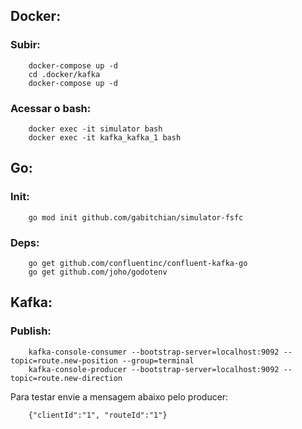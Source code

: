 ## Docker:
### Subir:
```
    docker-compose up -d
    cd .docker/kafka
    docker-compose up -d
```

### Acessar o bash:
```
    docker exec -it simulator bash
    docker exec -it kafka_kafka_1 bash
```

## Go:
### Init:
```
    go mod init github.com/gabitchian/simulator-fsfc
```

### Deps:
```
    go get github.com/confluentinc/confluent-kafka-go
    go get github.com/joho/godotenv
```

## Kafka:
### Publish:
```
    kafka-console-consumer --bootstrap-server=localhost:9092 --topic=route.new-position --group=terminal
    kafka-console-producer --bootstrap-server=localhost:9092 --topic=route.new-direction
```

Para testar envie a mensagem abaixo pelo producer:
```
    {"clientId":"1", "routeId":"1"}
```